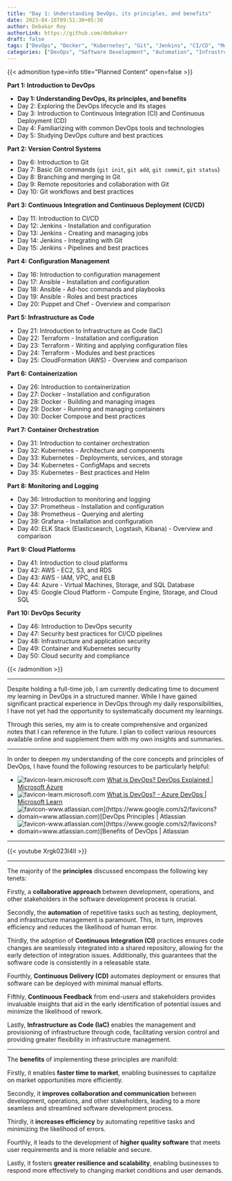 ```yaml
---
title: "Day 1: Understanding DevOps, its principles, and benefits"
date: 2023-04-16T09:51:30+05:30
author: Debakar Roy
authorLink: https://github.com/debakarr
draft: false
tags: ["DevOps", "Docker", "Kubernetes", "Git", "Jenkins", "CI/CD", "Monitoring", "Automation", "Tutorial", "How-to"]
categories: ["DevOps", "Software Development", "Automation", "Infrastructure"]
---
```


{{< admonition type=info title="Planned Content" open=false >}}

**Part 1: Introduction to DevOps**

*   **Day 1: Understanding DevOps, its principles, and benefits**
*   Day 2: Exploring the DevOps lifecycle and its stages
*   Day 3: Introduction to Continuous Integration (CI) and Continuous Deployment (CD)
*   Day 4: Familiarizing with common DevOps tools and technologies
*   Day 5: Studying DevOps culture and best practices

**Part 2: Version Control Systems**

*   Day 6: Introduction to Git
*   Day 7: Basic Git commands (`git init`, `git add`, `git commit`, `git status`)
*   Day 8: Branching and merging in Git
*   Day 9: Remote repositories and collaboration with Git
*   Day 10: Git workflows and best practices

**Part 3: Continuous Integration and Continuous Deployment (CI/CD)**

*   Day 11: Introduction to CI/CD
*   Day 12: Jenkins - Installation and configuration
*   Day 13: Jenkins - Creating and managing jobs
*   Day 14: Jenkins - Integrating with Git
*   Day 15: Jenkins - Pipelines and best practices

**Part 4: Configuration Management**

*   Day 16: Introduction to configuration management
*   Day 17: Ansible - Installation and configuration
*   Day 18: Ansible - Ad-hoc commands and playbooks
*   Day 19: Ansible - Roles and best practices
*   Day 20: Puppet and Chef - Overview and comparison

**Part 5: Infrastructure as Code**

*   Day 21: Introduction to Infrastructure as Code (IaC)
*   Day 22: Terraform - Installation and configuration
*   Day 23: Terraform - Writing and applying configuration files
*   Day 24: Terraform - Modules and best practices
*   Day 25: CloudFormation (AWS) - Overview and comparison

**Part 6: Containerization**

*   Day 26: Introduction to containerization
*   Day 27: Docker - Installation and configuration
*   Day 28: Docker - Building and managing images
*   Day 29: Docker - Running and managing containers
*   Day 30: Docker Compose and best practices

**Part 7: Container Orchestration**

*   Day 31: Introduction to container orchestration
*   Day 32: Kubernetes - Architecture and components
*   Day 33: Kubernetes - Deployments, services, and storage
*   Day 34: Kubernetes - ConfigMaps and secrets
*   Day 35: Kubernetes - Best practices and Helm

**Part 8: Monitoring and Logging**

*   Day 36: Introduction to monitoring and logging
*   Day 37: Prometheus - Installation and configuration
*   Day 38: Prometheus - Querying and alerting
*   Day 39: Grafana - Installation and configuration
*   Day 40: ELK Stack (Elasticsearch, Logstash, Kibana) - Overview and comparison

**Part 9: Cloud Platforms**

*   Day 41: Introduction to cloud platforms
*   Day 42: AWS - EC2, S3, and RDS
*   Day 43: AWS - IAM, VPC, and ELB
*   Day 44: Azure - Virtual Machines, Storage, and SQL Database
*   Day 45: Google Cloud Platform - Compute Engine, Storage, and Cloud SQL

**Part 10: DevOps Security**

*   Day 46: Introduction to DevOps security
*   Day 47: Security best practices for CI/CD pipelines
*   Day 48: Infrastructure and application security
*   Day 49: Container and Kubernetes security
*   Day 50: Cloud security and compliance

{{< /admonition >}}

---

Despite holding a full-time job, I am currently dedicating time to document my learning in DevOps in a structured manner. While I have gained significant practical experience in DevOps through my daily responsibilities, I have not yet had the opportunity to systematically document my learnings.

Through this series, my aim is to create comprehensive and organized notes that I can reference in the future. I plan to collect various resources available online and supplement them with my own insights and summaries.

---

In order to deepen my understanding of the core concepts and principles of DevOps, I have found the following resources to be particularly helpful:

*   ![favicon-learn.microsoft.com](https://www.google.com/s2/favicons?domain=learn.microsoft.com) [What is DevOps? DevOps Explained | Microsoft Azure](https://azure.microsoft.com/en-us/resources/cloud-computing-dictionary/what-is-devops/)
*   ![favicon-learn.microsoft.com](https://www.google.com/s2/favicons?domain=learn.microsoft.com) [What is DevOps? - Azure DevOps | Microsoft Learn](https://learn.microsoft.com/en-us/devops/what-is-devops)
*   ![favicon-www.atlassian.com](https://www.google.com/s2/favicons?domain=www.atlassian.com)[DevOps Principles | Atlassian](https://www.atlassian.com/devops/what-is-devops)
*   ![favicon-www.atlassian.com](https://www.google.com/s2/favicons?domain=www.atlassian.com)[Benefits of DevOps | Atlassian](https://www.atlassian.com/devops/what-is-devops/benefits-of-devops)

---

{{< youtube Xrgk023l4lI >}}

---

The majority of the **principles** discussed encompass the following key tenets:

Firstly, a **collaborative approach** between development, operations, and other stakeholders in the software development process is crucial.

Secondly, the **automation** of repetitive tasks such as testing, deployment, and infrastructure management is paramount. This, in turn, improves efficiency and reduces the likelihood of human error.

Thirdly, the adoption of **Continuous Integration (CI)** practices ensures code changes are seamlessly integrated into a shared repository, allowing for the early detection of integration issues. Additionally, this guarantees that the software code is consistently in a releasable state.

Fourthly, **Continuous Delivery (CD)** automates deployment or ensures that software can be deployed with minimal manual efforts.

Fifthly, **Continuous Feedback** from end-users and stakeholders provides invaluable insights that aid in the early identification of potential issues and minimize the likelihood of rework.

Lastly, **Infrastructure as Code (IaC)** enables the management and provisioning of infrastructure through code, facilitating version control and providing greater flexibility in infrastructure management.

---

The **benefits** of implementing these principles are manifold:

Firstly, it enables **faster time to market**, enabling businesses to capitalize on market opportunities more efficiently.

Secondly, it **improves collaboration and communication** between development, operations, and other stakeholders, leading to a more seamless and streamlined software development process.

Thirdly, it **increases efficiency** by automating repetitive tasks and minimizing the likelihood of errors.

Fourthly, it leads to the development of **higher quality software** that meets user requirements and is more reliable and secure.

Lastly, it fosters **greater resilience and scalability**, enabling businesses to respond more effectively to changing market conditions and user demands.